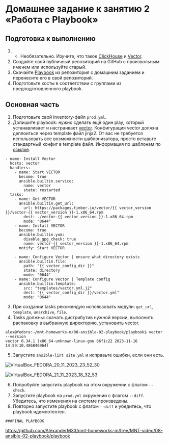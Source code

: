 # Домашнее задание к занятию 2 «Работа с Playbook»

## Подготовка к выполнению

1. * Необязательно. Изучите, что такое [ClickHouse](https://www.youtube.com/watch?v=fjTNS2zkeBs) и [Vector](https://www.youtube.com/watch?v=CgEhyffisLY).
2. Создайте свой публичный репозиторий на GitHub с произвольным именем или используйте старый.
3. Скачайте [Playbook](./playbook/) из репозитория с домашним заданием и перенесите его в свой репозиторий.
4. Подготовьте хосты в соответствии с группами из предподготовленного playbook.

## Основная часть

1. Подготовьте свой inventory-файл `prod.yml`.
2. Допишите playbook: нужно сделать ещё один play, который устанавливает и настраивает [vector](https://vector.dev). Конфигурация vector должна деплоиться через template файл jinja2. От вас не требуется использовать все возможности шаблонизатора, просто вставьте стандартный конфиг в template файл. Информация по шаблонам по [ссылке](https://www.dmosk.ru/instruktions.php?object=ansible-nginx-install).


```
- name: Install Vector
  hosts: vector
  handlers:
    - name: Start VECTOR
      become: true
      ansible.builtin.service:
        name: vector
        state: restarted
  tasks:
    - name: Get VECTOR
      ansible.builtin.get_url:
        url: https://packages.timber.io/vector/{{ vector_version }}/vector-{{ vector_version }}-1.x86_64.rpm
        dest: ./vector-{{ vector_version }}-1.x86_64.rpm
        mode: "0644"
    - name: Install VECTOR
      become: true
      ansible.builtin.yum:
        disable_gpg_check: true
        name: vector-{{ vector_version }}-1.x86_64.rpm
      notify: Start VECTOR

    - name: Configure Vector | ensure what directory exists
      ansible.builtin.file:
        path: "{{ vector_config_dir }}"
        state: directory
        mode: "0644"
    - name: Configure Vector | Template config
      ansible.builtin.template:
        src: "templates/vector.yml.j2"
        dest: "{{ vector_config_dir }}/vector.yml"
        mode: "0644"
```


3. При создании tasks рекомендую использовать модули: `get_url`, `template`, `unarchive`, `file`.
4. Tasks должны: скачать дистрибутив нужной версии, выполнить распаковку в выбранную директорию, установить vector.

```
alex@fedora:~/mnt-homeworks-m/08-ansible-02-playbook/playbook$ vector --version
vector 0.34.1 (x86_64-unknown-linux-gnu 86f1c22 2023-11-16 14:59:10.486846964)
```

5. Запустите `ansible-lint site.yml` и исправьте ошибки, если они есть.

![VirtualBox_FEDORA_20_11_2023_23_52_30](https://github.com/AlexanderM33/mnt-homeworks-m/assets/122460278/c0e600b4-7516-43fa-bd27-08df81d7ca28)

![VirtualBox_FEDORA_21_11_2023_18_32_53](https://github.com/AlexanderM33/mnt-homeworks-m/assets/122460278/3a29053e-6a56-44be-badc-c69da1fa8f29)

6. Попробуйте запустить playbook на этом окружении с флагом `--check`.
7. Запустите playbook на `prod.yml` окружении с флагом `--diff`. Убедитесь, что изменения на системе произведены.
8. Повторно запустите playbook с флагом `--diff` и убедитесь, что playbook идемпотентен.

```
###FINAL PLAYBOOK
```
https://github.com/AlexanderM33/mnt-homeworks-m/tree/MNT-video/08-ansible-02-playbook/playbook

